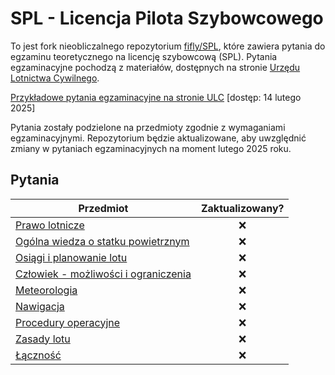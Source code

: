 # SPL - Licencja Pilota Szybowcowego

To jest fork nieobliczalnego repozytorium [fifly/SPL](https://github.com/fifly/SPL), które zawiera pytania do egzaminu teoretycznego na licencję szybowcową (SPL). Pytania egzaminacyjne pochodzą z materiałów, dostępnych na stronie [Urzędu Lotnictwa Cywilnego](http://www.ulc.gov.pl).

[Przykładowe pytania egzaminacyjne na stronie ULC](http://www.ulc.gov.pl/pl/personel-lotniczy/komisja-egzaminacyjna/egzaminy-teoretyczne/3956-przykladowe-pytania-egzaminacyjne) [dostęp: 14 lutego 2025]

Pytania zostały podzielone na przedmioty zgodnie z wymaganiami egzaminacyjnymi. Repozytorium będzie aktualizowane, aby uwzględnić zmiany w pytaniach egzaminacyjnych na moment lutego 2025 roku.

## Pytania

| Przedmiot | Zaktualizowany? |
|---|:---:|
| [Prawo lotnicze](prawo-lotnicze.md) | ❌ |
| [Ogólna wiedza o statku powietrznym](ogolna-wiedza-o-statku-powietrznym.md) | ❌ |
| [Osiągi i planowanie lotu](osiagi-i-planowanie-lotu.md) | ❌ |
| [Człowiek - możliwości i ograniczenia](czlowiek-mozliwosci-i-ograniczenia.md) | ❌ |
| [Meteorologia](meteorologia.md) | ❌ |
| [Nawigacja](nawigacja.md) | ❌ |
| [Procedury operacyjne](procedury-operacyjne.md) | ❌ |
| [Zasady lotu](zasady-lotu.md) | ❌ |
| [Łączność](lacznosc.md) | ❌ |
